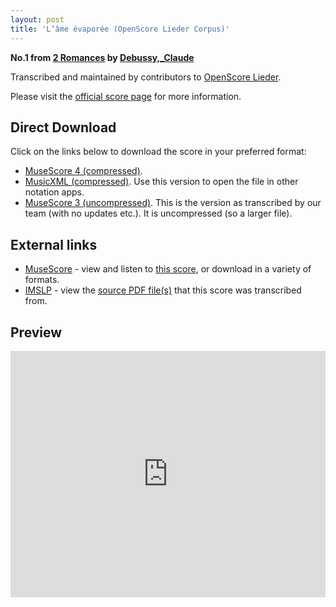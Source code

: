 ```yaml
---
layout: post
title: 'L’âme évaporée (OpenScore Lieder Corpus)'
---
```


__No.1 from [2 Romances](https://fourscoreandmore.org/openscore/lieder/Debussy,_Claude/2_Romances/) by [Debussy,_Claude](https://fourscoreandmore.org/openscore/lieder/Debussy,_Claude)__

Transcribed and maintained by contributors to [OpenScore Lieder].

Please visit the [official score page] for more information.

[official score page]: https://musescore.com/openscore-lieder-corpus/scores/7163829
[OpenScore Lieder]: https://musescore.com/openscore-lieder-corpus

## Direct Download

Click on the links below to download the score in your preferred format:
- [MuseScore 4 (compressed)](https://github.com/openscore/lieder/blob/main/scores/Debussy,_Claude/2_Romances/1_L’âme_évaporée/lc7163829.mscz?raw=true).
- [MusicXML (compressed)](https://github.com/openscore/lieder/blob/main/scores/Debussy,_Claude/2_Romances/1_L’âme_évaporée/lc7163829.mxl?raw=true). Use this version to open the file in other notation apps.
- [MuseScore 3 (uncompressed)](https://github.com/openscore/lieder/blob/main/scores/Debussy,_Claude/2_Romances/1_L’âme_évaporée/lc7163829.mscx?raw=true). This is the version as transcribed by our team (with no updates etc.). It is uncompressed (so a larger file).

## External links

- [MuseScore] - view and listen to [this score][MuseScore], or download in a variety of formats.
- [IMSLP] - view the [source PDF file(s)][IMSLP] that this score was transcribed from.

[MuseScore]: https://musescore.com/score/7163829
[IMSLP]: https://imslp.org/wiki/Special:ReverseLookup/14816

## Preview

<iframe width="100%" height="394" src="https://musescore.com/openscore-lieder-corpus/scores/7163829/embed" frameborder="0" allowfullscreen allow="autoplay; fullscreen"></iframe>
